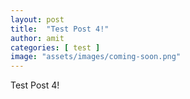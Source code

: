 ```yaml
---
layout: post
title:  "Test Post 4!"
author: amit
categories: [ test ]
image: "assets/images/coming-soon.png"
---
```


Test Post 4!